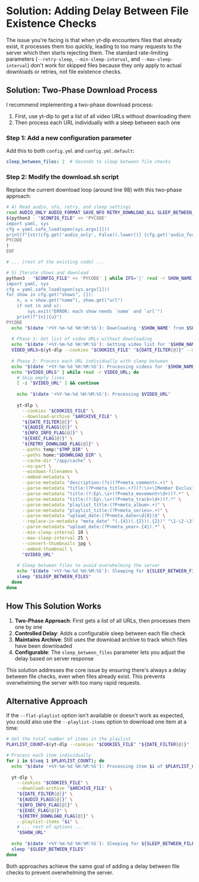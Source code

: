 
# Solution: Adding Delay Between File Existence Checks

The issue you're facing is that when yt-dlp encounters files that already exist, it processes them too quickly, leading to too many requests to the server which then starts rejecting them. The standard rate-limiting parameters (`--retry-sleep`, `--min-sleep-interval`, and `--max-sleep-interval`) don't work for skipped files because they only apply to actual downloads or retries, not file existence checks.

## Solution: Two-Phase Download Process

I recommend implementing a two-phase download process:

1. First, use yt-dlp to get a list of all video URLs without downloading them
2. Then process each URL individually with a sleep between each one

### Step 1: Add a new configuration parameter

Add this to both `config.yml` and `config.yml.default`:

```yaml
sleep_between_files: 2  # Seconds to sleep between file checks
```

### Step 2: Modify the download.sh script

Replace the current download loop (around line 98) with this two-phase approach:

```bash
# 4) Read audio, nfo, retry, and sleep settings
read AUDIO_ONLY AUDIO_FORMAT SAVE_NFO RETRY_DOWNLOAD_ALL SLEEP_BETWEEN_FILES <<EOF
$(python3 - "$CONFIG_FILE" << 'PYCODE'
import yaml, sys
cfg = yaml.safe_load(open(sys.argv[1]))
print(f"{str(cfg.get('audio_only', False)).lower()} {cfg.get('audio_format','')} {str(cfg.get('save_nfo_file', False)).lower()} {str(cfg.get('retry_download_all', True)).lower()} {cfg.get('sleep_between_files', 2)}")
PYCODE
)
EOF

# ... [rest of the existing code] ...

# 5) Iterate shows and download
python3 - "$CONFIG_FILE" << 'PYCODE' | while IFS='|' read -r SHOW_NAME SHOW_URL; do
import yaml, sys
cfg = yaml.safe_load(open(sys.argv[1]))
for show in cfg.get("shows", []):
    n, u = show.get("name"), show.get("url")
    if not (n and u):
        sys.exit("ERROR: each show needs `name` and `url`")
    print(f"{n}|{u}")
PYCODE
  echo "$(date '+%Y-%m-%d %H:%M:%S'): Downloading '$SHOW_NAME' from $SHOW_URL"
  
  # Phase 1: Get list of video URLs without downloading
  echo "$(date '+%Y-%m-%d %H:%M:%S'): Getting video list for '$SHOW_NAME'"
  VIDEO_URLS=$(yt-dlp --cookies "$COOKIES_FILE" "${DATE_FILTER[@]}" --match-title "\[Member Exclusive\]" --flat-playlist --print "%(url)s" "$SHOW_URL")
  
  # Phase 2: Process each URL individually with sleep between
  echo "$(date '+%Y-%m-%d %H:%M:%S'): Processing videos for '$SHOW_NAME' with ${SLEEP_BETWEEN_FILES}s delay between files"
  echo "$VIDEO_URLS" | while read -r VIDEO_URL; do
    # Skip empty lines
    [ -z "$VIDEO_URL" ] && continue
    
    echo "$(date '+%Y-%m-%d %H:%M:%S'): Processing $VIDEO_URL"
    
    yt-dlp \
      --cookies "$COOKIES_FILE" \
      --download-archive "$ARCHIVE_FILE" \
      "${DATE_FILTER[@]}" \
      "${AUDIO_FLAGS[@]}" \
      "${NFO_INFO_FLAG[@]}" \
      "${EXEC_FLAG[@]}" \
      "${RETRY_DOWNLOAD_FLAG[@]}" \
      --paths temp:"$TMP_DIR" \
      --paths home:"$DOWNLOAD_DIR" \
      --cache-dir "/app/cache" \
      --no-part \
      --windows-filenames \
      --embed-metadata \
      --parse-metadata "description:(?s)(?P<meta_comment>.+)" \
      --parse-metadata "title:(?P<meta_title>.+?)(?:\s+\[Member Exclusive\])?$" \
      --parse-metadata "title:(?:Ep\.\s+(?P<meta_movement>\d+))?.*" \
      --parse-metadata "title:(?:Ep\.\s+(?P<meta_track>\d+))?.*" \
      --parse-metadata "playlist_title:(?P<meta_album>.+)" \
      --parse-metadata "playlist_title:(?P<meta_series>.+)" \
      --parse-metadata "upload_date:(?P<meta_date>\d{8})$" \
      --replace-in-metadata "meta_date" "(.{4})(.{2})(.{2})" "\1-\2-\3" \
      --parse-metadata "upload_date:(?P<meta_year>.{4}).*" \
      --min-sleep-interval 10 \
      --max-sleep-interval 25 \
      --convert-thumbnails jpg \
      --embed-thumbnail \
      "$VIDEO_URL"
    
    # Sleep between files to avoid overwhelming the server
    echo "$(date '+%Y-%m-%d %H:%M:%S'): Sleeping for ${SLEEP_BETWEEN_FILES}s before next file"
    sleep "$SLEEP_BETWEEN_FILES"
  done
done
```

## How This Solution Works

1. **Two-Phase Approach**: First gets a list of all URLs, then processes them one by one
2. **Controlled Delay**: Adds a configurable sleep between each file check
3. **Maintains Archive**: Still uses the download archive to track which files have been downloaded
4. **Configurable**: The `sleep_between_files` parameter lets you adjust the delay based on server response

This solution addresses the core issue by ensuring there's always a delay between file checks, even when files already exist. This prevents overwhelming the server with too many rapid requests.

## Alternative Approach

If the `--flat-playlist` option isn't available or doesn't work as expected, you could also use the `--playlist-items` option to download one item at a time:

```bash
# Get the total number of items in the playlist
PLAYLIST_COUNT=$(yt-dlp --cookies "$COOKIES_FILE" "${DATE_FILTER[@]}" --match-title "\[Member Exclusive\]" --flat-playlist --count "$SHOW_URL")

# Process each item individually
for i in $(seq 1 $PLAYLIST_COUNT); do
  echo "$(date '+%Y-%m-%d %H:%M:%S'): Processing item $i of $PLAYLIST_COUNT"
  
  yt-dlp \
    --cookies "$COOKIES_FILE" \
    --download-archive "$ARCHIVE_FILE" \
    "${DATE_FILTER[@]}" \
    "${AUDIO_FLAGS[@]}" \
    "${NFO_INFO_FLAG[@]}" \
    "${EXEC_FLAG[@]}" \
    "${RETRY_DOWNLOAD_FLAG[@]}" \
    --playlist-items "$i" \
    # ... rest of options ...
    "$SHOW_URL"
  
  echo "$(date '+%Y-%m-%d %H:%M:%S'): Sleeping for ${SLEEP_BETWEEN_FILES}s before next file"
  sleep "$SLEEP_BETWEEN_FILES"
done
```

Both approaches achieve the same goal of adding a delay between file checks to prevent overwhelming the server.